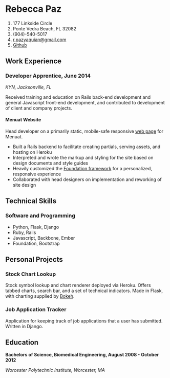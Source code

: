 # Rebecca Paz
1. 177 Linkside Circle
2. Ponte Vedra Beach, FL 32082
3. (904)-540-5017
4. r.pazyaquian@gmail.com
5. [Github](https://github.com/rpazyaquian)

## Work Experience

### Developer Apprentice, June 2014

*KYN, Jacksonville, FL*

Received training and education on Rails back-end development and general Javascript front-end development, and contributed to development of client and company projects.

#### Menuat Website

Head developer on a primarily static, mobile-safe responsive [web page](http://www.menuat.com) for Menuat.

* Built a Rails backend to facilitate creating partials, serving assets, and hosting on Heroku
* Interpreted and wrote the markup and styling for the site based on design documents and style guides
* Heavily customized the [Foundation framework](http://foundation.zurb.com/) for a personalized, responsive experience
* Collaborated with head designers on implementation and reworking of site design

## Technical Skills

### Software and Programming

* Python, Flask, Django
* Ruby, Rails
* Javascript, Backbone, Ember
* Foundation, Bootstrap

## Personal Projects

### Stock Chart Lookup 

Stock symbol lookup and chart renderer deployed via Heroku. Offers tabbed charts, search bar, and a set of technical indicators. Made in Flask, with charting supplied by [Bokeh](http://bokeh.pydata.org/).

### Job Application Tracker

Application for keeping track of job applications that a user has submitted. Written in Django.

## Education

**Bachelors of Science, Biomedical Engineering, August 2008 - October 2012**

*Worcester Polytechnic Institute, Worcester, MA*
